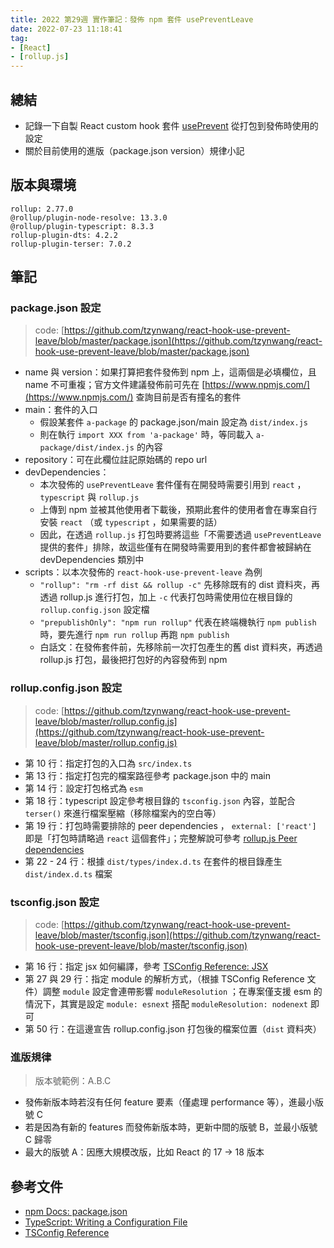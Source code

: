```yaml
---
title: 2022 第29週 實作筆記：發佈 npm 套件 usePreventLeave
date: 2022-07-23 11:18:41
tag:
- [React]
- [rollup.js]
---
```


## 總結

- 記錄一下自製 React custom hook 套件 [usePrevent](https://www.npmjs.com/package/react-hook-use-prevent-leave) 從打包到發佈時使用的設定
- 關於目前使用的進版（package.json version）規律小記

## 版本與環境

```
rollup: 2.77.0
@rollup/plugin-node-resolve: 13.3.0
@rollup/plugin-typescript: 8.3.3
rollup-plugin-dts: 4.2.2
rollup-plugin-terser: 7.0.2
```

## 筆記

### package.json 設定

> code: [https://github.com/tzynwang/react-hook-use-prevent-leave/blob/master/package.json](https://github.com/tzynwang/react-hook-use-prevent-leave/blob/master/package.json)

- name 與 version：如果打算把套件發佈到 npm 上，這兩個是必填欄位，且 name 不可重複；官方文件建議發佈前可先在 [https://www.npmjs.com/](https://www.npmjs.com/) 查詢目前是否有撞名的套件
- main：套件的入口
  - 假設某套件 `a-package` 的 package.json/main 設定為 `dist/index.js`
  - 則在執行 `import XXX from 'a-package'` 時，等同載入 `a-package/dist/index.js` 的內容
- repository：可在此欄位註記原始碼的 repo url
- devDependencies：
  - 本次發佈的 `usePreventLeave` 套件僅有在開發時需要引用到 `react` ， `typescript` 與 `rollup.js`
  - 上傳到 npm 並被其他使用者下載後，預期此套件的使用者會在專案自行安裝 `react` （或 `typescript` ，如果需要的話）
  - 因此，在透過 `rollup.js` 打包時要將這些「不需要透過 `usePreventLeave` 提供的套件」排除，故這些僅有在開發時需要用到的套件都會被歸納在 devDependencies 類別中
- scripts：以本次發佈的 `react-hook-use-prevent-leave` 為例
  - `"rollup": "rm -rf dist && rollup -c"` 先移除既有的 dist 資料夾，再透過 rollup.js 進行打包，加上 `-c` 代表打包時需使用位在根目錄的 `rollup.config.json` 設定檔
  - `"prepublishOnly": "npm run rollup"` 代表在終端機執行 `npm publish` 時，要先進行 `npm run rollup` 再跑 `npm publish`
  - 白話文：在發佈套件前，先移除前一次打包產生的舊 dist 資料夾，再透過 rollup.js 打包，最後把打包好的內容發佈到 npm

### rollup.config.json 設定

> code: [https://github.com/tzynwang/react-hook-use-prevent-leave/blob/master/rollup.config.js](https://github.com/tzynwang/react-hook-use-prevent-leave/blob/master/rollup.config.js)

- 第 10 行：指定打包的入口為 `src/index.ts`
- 第 13 行：指定打包完的檔案路徑參考 package.json 中的 main
- 第 14 行：設定打包格式為 `esm`
- 第 18 行：typescript 設定參考根目錄的 `tsconfig.json` 內容，並配合 `terser()` 來進行檔案壓縮（移除檔案內的空白等）
- 第 19 行：打包時需要排除的 peer dependencies ， `external: ['react']` 即是「打包時請略過 `react` 這個套件」；完整解說可參考 [rollup.js Peer dependencies](https://rollupjs.org/guide/en/#peer-dependencies)
- 第 22 - 24 行：根據 `dist/types/index.d.ts` 在套件的根目錄產生 `dist/index.d.ts` 檔案

### tsconfig.json 設定

> code: [https://github.com/tzynwang/react-hook-use-prevent-leave/blob/master/tsconfig.json](https://github.com/tzynwang/react-hook-use-prevent-leave/blob/master/tsconfig.json)

- 第 16 行：指定 jsx 如何編譯，參考 [TSConfig Reference: JSX](https://www.typescriptlang.org/tsconfig#jsx)
- 第 27 與 29 行：指定 module 的解析方式，（根據 TSConfig Reference 文件）調整 `module` 設定會連帶影響 `moduleResolution` ；在專案僅支援 esm 的情況下，其實是設定 `module: esnext` 搭配 `moduleResolution: nodenext` 即可
- 第 50 行：在這邊宣告 rollup.config.json 打包後的檔案位置（`dist` 資料夾）

### 進版規律

> 版本號範例：A.B.C

- 發佈新版本時若沒有任何 feature 要素（僅處理 performance 等），進最小版號 C
- 若是因為有新的 features 而發佈新版本時，更新中間的版號 B，並最小版號 C 歸零
- 最大的版號 A：因應大規模改版，比如 React 的 17 → 18 版本

## 參考文件

- [npm Docs: package.json](https://docs.npmjs.com/cli/v8/configuring-npm/package-json)
- [TypeScript: Writing a Configuration File](https://www.typescriptlang.org/docs/handbook/migrating-from-javascript.html#writing-a-configuration-file)
- [TSConfig Reference](https://www.typescriptlang.org/tsconfig)
